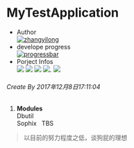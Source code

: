 # MyTestApplication
- Author  
[![zhangyilong](https://img.shields.io/badge/zhang-yilong-green.svg?style=for-the-badge)]()  
- develope progress  
[![progressbar](http://progressed.io/bar/47?title=progressed)](https://www.baidu.com)  
- Porject Infos  
[![](https://img.shields.io/github/issues/316011989/MyTestApplication.svg?style=flat-square)](https://github.com/316011989/MyTestApplication/issues)
[![](https://img.shields.io/github/forks/316011989/MyTestApplication.svg?style=flat-square)](https://github.com/316011989/MyTestApplication/network)
[![](https://img.shields.io/github/stars/316011989/MyTestApplication.svg?style=flat-square)](https://github.com/316011989/MyTestApplication/stargazers)
[![](https://img.shields.io/github/release/316011989/MyTestApplication.svg?style=flat-square)](https://github.com/316011989/MyTestApplication/releases).
[![](https://img.shields.io/github/tag/316011989/MyTestApplication.svg?style=flat-square)](https://github.com/316011989/MyTestApplication/tag)

  
  
###### Create By 2017年12月8日17:11:04
1. **Modules**  
Dbutil  
Sophix  
TBS



> 以目前的努力程度之低，谈狗屁的理想
